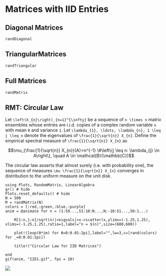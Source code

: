# Matrices with IID Entries

## Diagonal Matrices

```@docs
randDiagonal
```

## TriangularMatrices

```@docs
randTriangular
```

## Full Matrices

```@docs
randMatrix
```


## RMT: Circular Law
Let ``\left(X_{n}\right)_{n=1}^{\infty}`` be a sequence of ``n \times n`` matrix ensembles whose entries are i.i.d. copies of a complex random variable ``x`` with mean ``0`` and variance ``1``. Let ``\lambda_{1}, \ldots, \lambda_{n}, 1 \leq j \leq n`` denote the eigenvalues of ``\frac{1}{\sqrt{n}} X_{n}``. Define the empirical spectral measure of ``\frac{1}{\sqrt{n}} X_{n}`` as
```math
\mu_{\frac{1}{\sqrt{n}} X_{n}}(A)=n^{-1} \#\left\{j \leq n: \lambda_{j} \in A\right\}, \quad A \in \mathcal{B}(\mathbb{C})
```
The circular law asserts that almost surely (i.e. with probability one), the sequence of measures ``\mu \frac{1}{\sqrt{n}} X_{n}`` converges in distribution to the uniform measure on the unit disk.

```@eval 
using Plots, RandomMatrix, LinearAlgebra
gr() # hide
Plots.reset_defaults() # hide
N = 500
M = randMatrix(N)
colors = [:red,:green,:blue,:purple]
anim = @animate for n = (1:50...,51:10:N...,N:-10:51...,50:1...)
     
    M[1:n,1:n]/sqrt(n)|>eigvals|>x->scatter(x,ylims=(-1.25,1.25), xlims=(-1.25,1.25),ratio=1,label="n = $(n)",size=(600,600))

    plot!([exp(θ*im) for θ=0:0.01:2pi],label="",lw=3,c=[rand(colors) for _=0:0.01:2pi])
        
    title!("Circular Law for IID Matrices")
    
end 
gif(anim, "IID1.gif", fps = 10)
```
![](IID1.gif)